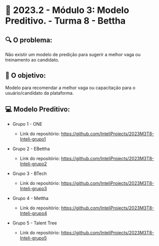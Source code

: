 # 🙋‍ 2023.2 - Módulo 3: Modelo Preditivo. - Turma 8 - Bettha

## 🔍 O problema:

Não existir um modelo de predição para sugerir a melhor vaga ou treinamento ao candidato.


## 🎯 O objetivo:

Modelo para recomendar a melhor vaga ou capacitação  para o usuário/candidato da plataforma. 


## 💻 Modelo Preditivo: 

- Grupo 1 - ONE
  - Link do repositório: https://github.com/InteliProjects/2023M3T8-Inteli-grupo1

- Grupo 2 - EBettha
  - Link do repositório: https://github.com/InteliProjects/2023M3T8-Inteli-grupo2

- Grupo 3 - BTech
  - Link do repositório: https://github.com/InteliProjects/2023M3T8-Inteli-grupo3

- Grupo 4 - Mettha
  - Link do repositório: https://github.com/InteliProjects/2023M3T8-Inteli-grupo4

- Grupo 5 - Talent Tree
  - Link do repositório: https://github.com/InteliProjects/2023M3T8-Inteli-grupo5







